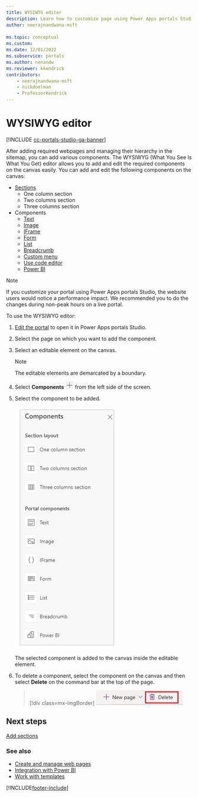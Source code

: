 ```yaml
---
title: WYSIWYG editor
description: Learn how to customize page using Power Apps portals Studio through the WYSIWYG editor.
author: neerajnandwana-msft

ms.topic: conceptual
ms.custom: 
ms.date: 12/01/2022
ms.subservice: portals
ms.author: nenandw
ms.reviewer: kkendrick
contributors:
    - neerajnandwana-msft
    - nickdoelman
    - ProfessorKendrick
---
```


# WYSIWYG editor

[!INCLUDE [cc-portals-studio-ga-banner](../../includes/cc-portals-studio-ga-banner.md)]

After adding required webpages and managing their hierarchy in the sitemap, you can add various components. The WYSIWYG (What You See Is What You Get) editor allows you to add and edit the required components on the canvas easily. You can add and edit the following components on the canvas:

- [Sections](add-sections.md)
    - One column section
    - Two columns section
    - Three columns section
- Components
    - [Text](add-text.md)
    - [Image](add-image.md)
    - [IFrame](add-iframe.md)
    - [Form](add-form.md)
    - [List](add-list.md)
    - [Breadcrumb](add-breadcrumb.md)
    - [Custom menu](add-custom-menu.md)
    - [Use code editor](use-code-editor.md)
    - [Power BI](add-powerbi.md)

> [!NOTE]
> If you customize your portal using Power Apps portals Studio, the website users would notice a performance impact. We recommended you to do the changes during non-peak hours on a live portal. 

To use the WYSIWYG editor:

1. [Edit the portal](manage-existing-portals.md#edit) to open it in Power Apps portals Studio.  

1. Select the page on which you want to add the component.

1. Select an editable element on the canvas.

    > [!NOTE]
    > The editable elements are demarcated by a boundary.

1. Select **Components** ![components icon.](media/components-icon.png "Components icon") from the left side of the screen.  

1. Select the component to be added.

    ![components pane.](media/components-pane.png "Components pane")  

    The selected component is added to the canvas inside the editable element.

1. To delete a component, select the component on the canvas and then select **Delete** on the command bar at the top of the page.

    > [!div class=mx-imgBorder]
    ![delete component.](media/delete-component.png "Delete component")  

## Next steps

[Add sections](add-sections.md)

### See also

- [Create and manage web pages](create-manage-webpages.md)
- [Integration with Power BI](/training/modules/portals-integration/3-power-bi)
- [Work with templates](work-with-templates.md)

[!INCLUDE[footer-include](../../includes/footer-banner.md)]
